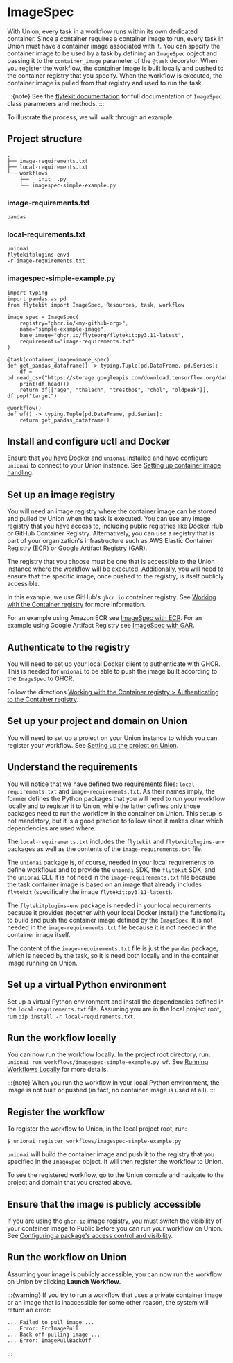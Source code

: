 # ImageSpec

With Union, every task in a workflow runs within its own dedicated container.
Since a container requires a container image to run, every task in Union must have a container image associated with it.
You can specify the container image to be used by a task by defining an `ImageSpec` object and passing it to the `container_image` parameter of the `@task` decorator.
When you register the workflow, the container image is built locally and pushed to the container registry that you specify.
When the workflow is executed, the container image is pulled from that registry and used to run the task.

:::{note}
See the [flytekit documentation](https://docs.flyte.org/en/latest/api/flytekit/generated/flytekit.image_spec.ImageSpec.html#flytekit.image_spec.ImageSpec) for full documentation of `ImageSpec` class parameters and methods.
:::

To illustrate the process, we will walk through an example.

## Project structure

```
.
├── image-requirements.txt
├── local-requirements.txt
└── workflows
    ├── __init__.py
    └── imagespec-simple-example.py
```

### image-requirements.txt

```
pandas
```

### local-requirements.txt

```
unionai
flytekitplugins-envd
-r image-requirements.txt
```

### imagespec-simple-example.py

```{code-block} python
import typing
import pandas as pd
from flytekit import ImageSpec, Resources, task, workflow

image_spec = ImageSpec(
    registry="ghcr.io/<my-github-org>",
    name="simple-example-image",
    base_image="ghcr.io/flyteorg/flytekit:py3.11-latest",
    requirements="image-requirements.txt"
)

@task(container_image=image_spec)
def get_pandas_dataframe() -> typing.Tuple[pd.DataFrame, pd.Series]:
    df = pd.read_csv("https://storage.googleapis.com/download.tensorflow.org/data/heart.csv")
    print(df.head())
    return df[["age", "thalach", "trestbps", "chol", "oldpeak"]], df.pop("target")

@workflow()
def wf() -> typing.Tuple[pd.DataFrame, pd.Series]:
    return get_pandas_dataframe()
```

## Install and configure uctl and Docker

Ensure that you have Docker and `unionai` installed and have configure `unionai` to connect to your Union instance.
See [Setting up container image handling](../../../getting-started/setting-up-container-image-handling).

## Set up an image registry

You will need an image registry where the container image can be stored and pulled by Union when the task is executed.
You can use any image registry that you have access to, including public registries like Docker Hub or GitHub Container Registry.
Alternatively, you can use a registry that is part of your organization's infrastructure such as AWS Elastic Container Registry (ECR) or Google Artifact Registry (GAR).

The registry that you choose must be one that is accessible to the Union instance where the workflow will be executed.
Additionally, you will need to ensure that the specific image, once pushed to the registry, is itself publicly accessible.

In this example, we use GitHub's `ghcr.io` container registry.
See [Working with the Container registry](https://docs.github.com/en/packages/working-with-a-github-packages-registry/working-with-the-container-registry) for more information.

For an example using Amazon ECR see [ImageSpec with ECR](./imagespec-with-ecr).
For an example using Google Artifact Registry see [ImageSpec with GAR](./imagespec-with-gar).

## Authenticate to the registry

You will need to set up your local Docker client to authenticate with GHCR. This is needed for `unionai` to be able to push the image built according to the `ImageSpec` to GHCR.

Follow the directions [Working with the Container registry > Authenticating to the Container registry](https://docs.github.com/en/packages/working-with-a-github-packages-registry/working-with-the-container-registry.md#authenticating-to-the-container-registry).

## Set up your project and domain on Union

You will need to set up a project on your Union instance to which you can register your workflow.
See [Setting up the project on Union](../../../getting-started/setting-up-the-project-on-union).

## Understand the requirements

You will notice that we have defined two requirements files: `local-requirements.txt` and `image-requirements.txt`.
As their names imply, the former defines the Python packages that you will need to run your workflow locally and to register it to Union,
while the latter defines only those packages need to run the workflow in the container on Union.
This setup is not mandatory, but it is a good practice to follow since it makes clear which dependencies are used where.

The `local-requirements.txt` includes the `flytekit` and `flytekitplugins-env` packages as well as the contents of the `image-requirements.txt` file.

The `unionai` package is, of course, needed in your local requirements to define workflows and to provide the `unionai` SDK, the `flytekit` SDK, and the `unionai` CLI.
It is not need in the `image-requirements.txt` file because the task container image is based on an image that already includes `flytekit` (specifically the image `flytekit:py3.11-latest`).

The `flytekitplugins-env` package is needed in your local requirements because it provides (together with your local Docker install) the functionality to build and push the container image defined by the `ImageSpec`.
It is not needed in the `image-requirements.txt` file because it is not needed in the container image itself.

The content of the `image-requirements.txt` file is just the `pandas` package, which is needed by the task, so it is need both locally and in the container image running on Union.

## Set up a virtual Python environment

Set up a virtual Python environment and install the dependencies defined in the `local-requirements.txt` file.
Assuming you are in the local project root, run `pip install -r local-requirements.txt`.

## Run the workflow locally

You can now run the workflow locally.
In the project root directory, run: `unionai run workflows/imagespec-simple-example.py wf`.
See [Running Workflows Locally](../../../getting-started/running-in-a-local-python-environment.md) for more details.

:::{note}
When you run the workflow in your local Python environment, the image is not built or pushed (in fact, no container image is used at all).
:::

## Register the workflow

To register the workflow to Union, in the local project root, run:

```{code-block} shell
$ unionai register workflows/imagespec-simple-example.py
```

`unionai` will build the container image and push it to the registry that you specified in the `ImageSpec` object.
It will then register the workflow to Union.

To see the registered workflow, go to the Union console and navigate to the project and domain that you created above.

## Ensure that the image is publicly accessible

If you are using the `ghcr.io` image registry, you must switch the visibility of your container image to Public before you can run your workflow on Union.
See [Configuring a package's access control and visibility](https://docs.github.com/en/packages/learn-github-packages/configuring-a-packages-access-control-and-visibility.md#about-inheritance-of-access-permissions-and-visibility).

## Run the workflow on Union

Assuming your image is publicly accessible, you can now run the workflow on Union by clicking **Launch Workflow**.

:::{warning}
If you try to run a workflow that uses a private container image or an image that is inaccessible for some other reason, the system will return an error:

```
... Failed to pull image ...
... Error: ErrImagePull
... Back-off pulling image ...
... Error: ImagePullBackOff
```
:::
